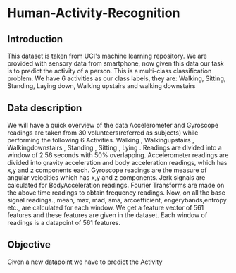 # Human-Activity-Recognition

## Introduction
This dataset is taken from UCI's machine learning repository.
We are provided with sensory data from smartphone, now given this data our task is to predict the activity of a person.
This is a multi-class classification problem. We have 6 activities as our class labels, they are:
Walking, Sitting, Standing, Laying down, Walking upstairs and walking downstairs

## Data description
We will have a quick overview of the data
Accelerometer and Gyroscope readings are taken from 30 volunteers(referred as subjects) while performing the following 6 Activities. Walking , Walkingupstairs , Walkingdownstairs , Standing , Sitting , Lying .
Readings are divided into a window of 2.56 seconds with 50% overlapping.
Accelerometer readings are divided into gravity acceleration and body acceleration readings, which has x,y and z components each.
Gyroscope readings are the measure of angular velocities which has x,y and z components.
Jerk signals are calculated for BodyAcceleration readings.
Fourier Transforms are made on the above time readings to obtain frequency readings.
Now, on all the base signal readings., mean, max, mad, sma, arcoefficient, engerybands,entropy etc., are calculated for each window.
We get a feature vector of 561 features and these features are given in the dataset.
Each window of readings is a datapoint of 561 features.

## Objective

Given a new datapoint we have to predict the Activity
